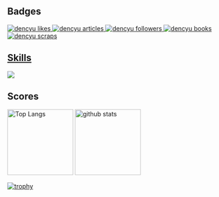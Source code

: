 <h2>Badges</h2>
  <!-- Like のバッジ -->
  <a href="https://zenn.dev/dencyu">
    <img src="https://zenn.badge.nikaera.com/s/dencyu/likes?style=plastic" alt="dencyu likes" />
  </a>

  <!-- Articles のバッジ -->
  <a href="https://zenn.dev/dencyu/articles">
    <img src="https://zenn.badge.nikaera.com/s/dencyu/articles?style=plastic" alt="dencyu articles" />
  </a>

  <!-- Followers のバッジ -->
  <a href="https://zenn.dev/dencyu/followers">
    <img src="https://zenn.badge.nikaera.com/s/dencyu/followers?style=plastic" alt="dencyu followers" />
  </a>

  <!-- Books のバッジ -->
  <a href="https://zenn.dev/dencyu/books">
    <img src="https://zenn.badge.nikaera.com/s/dencyu/books?style=plastic" alt="dencyu books" />
  </a>

  <!-- Scraps のバッジ -->
  <a href="https://zenn.dev/dencyu/scraps">
    <img src="https://zenn.badge.nikaera.com/s/dencyu/scraps?style=plastic" alt="dencyu scraps" />
  </a>

<p>
  <a href="https://github.com/Dencyuman">
    <h2>Skills</h2>
    <img src="https://skillicons.dev/icons?i=html,css,tailwind,bootstrap,js,ts,nodejs,nextjs,vercel,go,py,flask,fastapi,react,vite,materialui,sqlite,postgresql,mysql,redis,docker,selenium,git,md" />
  </a>
</p>

<h2>Scores</h2>
<p> 
  <img alt="Top Langs" height="150px" src="https://github-readme-stats.vercel.app/api/top-langs/?username=Dencyuman&layout=compact&show_icons=true" />
  <img alt="github stats" height="150px" src="https://github-readme-stats.vercel.app/api?username=Dencyuman&show_icons=ture" />
</p>

[![trophy](https://github-profile-trophy.vercel.app/?username=Dencyuman&column=7)](https://github.com/ryo-ma/github-profile-trophy)
